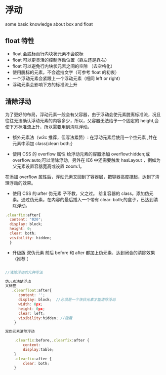 # 浮动

some basic knowledge about box and float

## float 特性

- float 会脱标而行内块状元素不会脱标
- float 可以更灵活的控制浮动位置（靠左还是靠右）
- float 可以避免行内块状元素之间的空隙 （去空格化）
- 使用脱标的元素，不会遮挡文字（可参考 float 的初衷）
- 一个浮动元素会紧跟上一个浮动元素（相同 left or right）
- 浮动元素会影响下方的标准流上升

## 清除浮动

为了更好的布局，浮动元素一般会有父容器，由于浮动会使元素脱离标准流，况且往往无法确认浮动元素的内容多少，所以，父容器无法给予一个固定的 height,会使下方标准流上升，所以需要用到清除浮动。

- 额外元素法（w3c 推荐，但写法累赘）:
  在浮动元素后使用一个空元素 ,并在元素中添加 class{clear: both;}

- 使用 CSS 的 overflow 属性
  给浮动元素的容器添加 overflow:hidden;或 overflow:auto;可以清除浮动，另外在 IE6 中还需要触发 hasLayout ，例如为父元素设置容器宽高或设置 zoom:1。

在添加 overflow 属性后，浮动元素又回到了容器层，把容器高度撑起，达到了清理浮动的效果。

- 使用 CSS 的:after 伪元素
  子不教，父之过。
  给复容器的 class，添加伪元素。通过伪元素，在内容的最后插入一个带有 clear: both;的盒子，已达到清除浮动。

```javascript
.clearfix:after{
  content: "020";
  display: block;
  height: 0;
  clear: both;
  visibility: hidden;
  }
```

- 升级版 双伪元素
  前后 before 和 after 都加上伪元素，达到闭合的清除效果（推荐 ）

```javascript

//清除浮动的几种写法

伪元素清楚浮动
父标签
   .clearfloat:after{
      content: '';
      display: block;  //必须是一个块状元素才能清除浮动
      width: 0px;
      height: 0px;
      clear: left;
      visibility:hidden; //隐藏
    }

双伪元素清除浮动

    .clearfix:before,.clearfix:after {
        content:
        display:table;
    }
    .clearfix:after {
        clear: both;
    }

```
